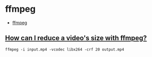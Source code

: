 # ffmpeg

- [ffmpeg](#ffmpeg)

## [How can I reduce a video's size with ffmpeg?](https://unix.stackexchange.com/a/38380)

    ffmpeg -i input.mp4 -vcodec libx264 -crf 20 output.mp4








